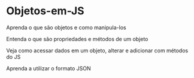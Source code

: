 # Objetos-em-JS
Aprenda o que são objetos e como manipula-los

Entenda o que são propriedades e métodos de um objeto

Veja como acessar dados em um objeto, alterar e adicionar com métodos do JS

Aprenda a utilizar o formato JSON